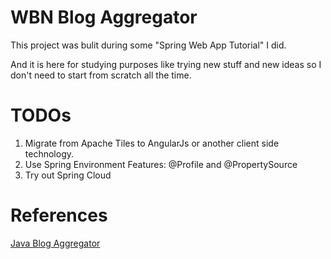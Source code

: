 # WBN Blog Aggregator

This project was bulit during some "Spring Web App Tutorial" I did.

And it is here for studying purposes like trying new stuff and new ideas so I don't need to start from scratch all the time.

# TODOs

1. Migrate from Apache Tiles to AngularJs or another client side technology.
2. Use Spring Environment Features: @Profile and @PropertySource
3. Try out Spring Cloud

# References

[Java Blog Aggregator](https://github.com/jirkapinkas/java-blog-aggregator)
